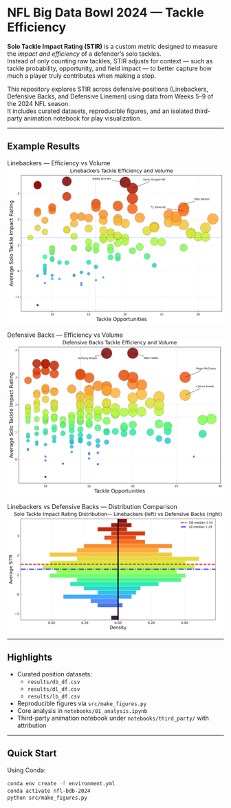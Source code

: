 # NFL Big Data Bowl 2024 — Tackle Efficiency

**Solo Tackle Impact Rating (STIR)** is a custom metric designed to measure the *impact and efficiency* of a defender’s solo tackles.  
Instead of only counting raw tackles, STIR adjusts for context — such as tackle probability, opportunity, and field impact — to better capture how much a player truly contributes when making a stop.  

This repository explores STIR across defensive positions (Linebackers, Defensive Backs, and Defensive Linemen) using data from Weeks 5–9 of the 2024 NFL season.  
It includes curated datasets, reproducible figures, and an isolated third-party animation notebook for play visualization.  

---

## Example Results

Linebackers — Efficiency vs Volume  
![LB efficiency](figures/lb_efficiency_volume.png)

Defensive Backs — Efficiency vs Volume  
![DB efficiency](figures/db_efficiency_volume.png)

Linebackers vs Defensive Backs — Distribution Comparison  
![LB vs DB](figures/stir_db_vs_lb.png)

---

## Highlights
- Curated position datasets:  
  - `results/db_df.csv`  
  - `results/dl_df.csv`  
  - `results/lb_df.csv`
- Reproducible figures via `src/make_figures.py`
- Core analysis in `notebooks/01_analysis.ipynb`
- Third-party animation notebook under `notebooks/third_party/` with attribution

---

## Quick Start

Using Conda:

```bash
conda env create -f environment.yml
conda activate nfl-bdb-2024
python src/make_figures.py



